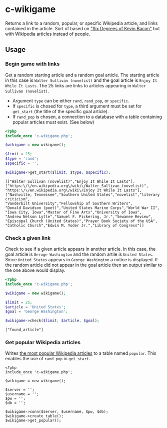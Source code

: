 # c-wikigame
Returns a link to a random, popular, or specific Wikipedia article, and links contained in the article. Sort of based on ["Six Degrees of Kevin Bacon"](https://en.wikipedia.org/wiki/Six_Degrees_of_Kevin_Bacon) but with Wikipedia articles instead of people.
## Usage
### Begin game with links
Get a random starting article and a random goal article. The starting article in this case is `Walter Sullivan (novelist)` and the goal article is `Enjoy It While It Lasts`. The 25 links are links to articles appearing in `Walter Sullivan (novelist)`.
* Argument `type` can be either `rand`, `rand_pop`, or `specific`.
* If `specific` is chosed for `type`, a third argument must be set for `get_start` (the title of the specific goal article).
* If `rand_pop` is chosen, a connection to a database with a table containing popular articles must exist. (See below)
```php
<?php
include_once 'c-wikigame.php';

$wikigame = new wikigame();

$limit = 25;
$type = 'rand';
$specific = '';

$wikigame->get_start($limit, $type, $specific);
```
```
[["Walter Sullivan (novelist)","Enjoy It While It Lasts"],["https:\/\/en.wikipedia.org\/wiki\/Walter_Sullivan_(novelist)",
"https:\/\/en.wikipedia.org\/wiki\/Enjoy It While It Lasts"],["Nashville, Tennessee","Southern United States","novelist","literary criticism",
"Vanderbilt University","Fellowship of Southern Writers",
"Donald Davidson (poet)","United States Marine Corps","World War II",
"Iowa City, Iowa","Master of Fine Arts","University of Iowa",
"Andrew Nelson Lytle","Samuel F. Pickering, Jr.","Sewanee Review",
"Episcopal Church (United States)","Prayer Book Society of the USA",
"Catholic Church","Edwin M. Yoder Jr.","Library of Congress"]]
```
### Check a given link
Check to see if a given article appears in another article. In this case, the goal article is `Geroge Washington` and the random artile is `United States`. Since `United States` appears in `George Washington` a notice is displayed. If the random article did not appear in the goal article then an output similar to the one above would display.
```php
<?php
include_once 'c-wikigame.php';

$wikigame = new wikigame();

$limit = 25;
$article = 'United States';
$goal = 'George Washington';

$wikigame->check($limit, $article, $goal);
```
```
["found_article"]
```
### Get popular Wikipedia articles
Writes [the most popular Wikipedia articles](https://en.wikipedia.org/wiki/Wikipedia:Multiyear_ranking_of_most_viewed_pages) to a table named `popular`. This enables the use of `rand_pop` in `get_start`.
```
<?php
include_once 'c-wikigame.php';

$wikigame = new wikigame();

$server = '';
$username = '';
$pw = '';
$db = '';

$wikigame->conn($server, $username, $pw, $db);
$wikigame->create_table();
$wikigame->get_popular();
```
